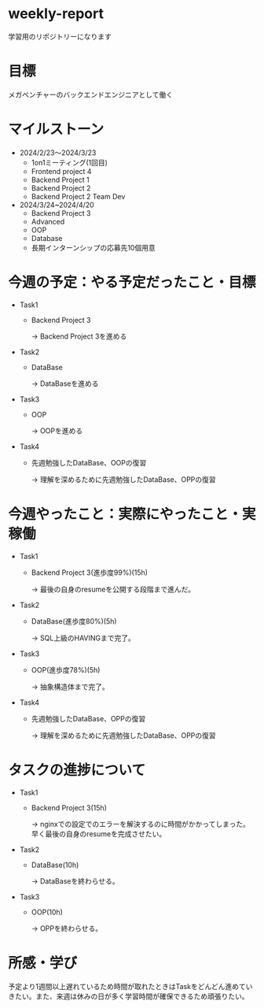 # weekly-report
学習用のリポジトリーになります
# 目標
メガベンチャーのバックエンドエンジニアとして働く
# マイルストーン
* 2024/2/23〜2024/3/23
  * 1on1ミーティング(1回目)
  * Frontend project 4
  * Backend Project 1
  * Backend Project 2
  * Backend Project 2 Team Dev
* 2024/3/24~2024/4/20
  * Backend Project 3
  * Advanced
  * OOP
  * Database
  * 長期インターンシップの応募先10個用意
# 今週の予定：やる予定だったこと・目標
* Task1
  * Backend Project 3
    
    &rarr; Backend Project 3を進める
* Task2
  * DataBase
    
    &rarr; DataBaseを進める
* Task3
  * OOP
    
    &rarr; OOPを進める
* Task4
  * 先週勉強したDataBase、OOPの復習
    
    &rarr; 理解を深めるために先週勉強したDataBase、OPPの復習

# 今週やったこと：実際にやったこと・実稼働
* Task1
  * Backend Project 3(進歩度99%)(15h)
    
    &rarr; 最後の自身のresumeを公開する段階まで進んだ。
* Task2
  * DataBase(進歩度80%)(5h)
    
    &rarr; SQL上級のHAVINGまで完了。
* Task3
  * OOP(進歩度78%)(5h)
    
    &rarr; 抽象構造体まで完了。
* Task4
  * 先週勉強したDataBase、OPPの復習
    
    &rarr; 理解を深めるために先週勉強したDataBase、OPPの復習
# タスクの進捗について
* Task1
  * Backend Project 3(15h)
    
    &rarr; nginxでの設定でのエラーを解決するのに時間がかかってしまった。早く最後の自身のresumeを完成させたい。
* Task2
  * DataBase(10h)
    
    &rarr; DataBaseを終わらせる。
* Task3
  * OOP(10h)
    
    &rarr; OPPを終わらせる。
    
# 所感・学び
予定より1週間以上遅れているため時間が取れたときはTaskをどんどん進めていきたい。また、来週は休みの日が多く学習時間が確保できるため頑張りたい。

